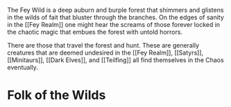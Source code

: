 The Fey Wild is a deep auburn and burple forest that shimmers and glistens in the wilds of fait that bluster through the branches. On the edges of sanity in the [[Fey Realm]] one might hear the screams of those forever locked in the chaotic magic that embues the forest with untold horrors. 

There are those that travel the forest and hunt. These are generally creatures that are deemed undesired in the [[Fey Realm]], [[Satyrs]], [[Minitaurs]], [[Dark Elves]], and [[Teilfing]] all find themselves in the Chaos eventually.

# Folk of the Wilds